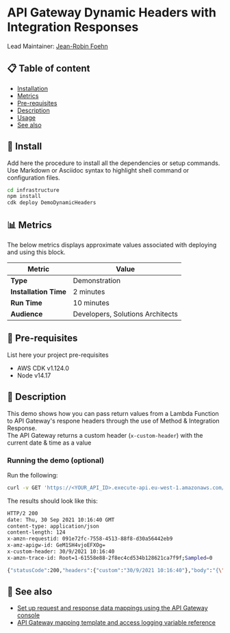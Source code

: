 # API Gateway Dynamic Headers with Integration Responses

Lead Maintainer: [Jean-Robin Foehn](mailto:fjeanrob@amazon.com)

## 📋 Table of content

- [Installation](#-install)
- [Metrics](#-metrics)
- [Pre-requisites](#-pre-requisites)
- [Description](#-description)
- [Usage](#-usage)
- [See also](#-see-also)

## 🚀 Install

Add here the procedure to install all the dependencies or setup commands.
Use Markdown or Asciidoc syntax to highlight shell command or configuration files.

```bash
cd infrastructure
npm install 
cdk deploy DemoDynamicHeaders
```

## 📊 Metrics

The below metrics displays approximate values associated with deploying and using this block.

Metric | Value
------ | ------
**Type** | Demonstration
**Installation Time** | 2 minutes
**Run Time** | 10 minutes
**Audience** | Developers, Solutions Architects

## 🎒 Pre-requisites

List here your project pre-requisites
- AWS CDK v1.124.0
- Node v14.17

## 🔰 Description

This demo shows how you can pass return values from a Lambda Function to API Gateway's respone headers through the use of Method & Integration Response.  
The API Gateway returns a custom header (```x-custom-header```) with the current date & time as a value

### Running the demo (optional)

Run the following:
```bash
curl -v GET 'https://<YOUR_API_ID>.execute-api.eu-west-1.amazonaws.com/dev/'
```
The results should look like this:
```bash
HTTP/2 200 
date: Thu, 30 Sep 2021 10:16:40 GMT
content-type: application/json
content-length: 124
x-amzn-requestid: 091e72fc-7558-4513-88f8-d30a56442eb9
x-amz-apigw-id: GeM1SH4vjoEFXOg=
x-custom-header: 30/9/2021 10:16:40
x-amzn-trace-id: Root=1-61558e88-2f8ec4cd534b128621ca7f9f;Sampled=0

{"statusCode":200,"headers":{"custom":"30/9/2021 10:16:40"},"body":"{\"message\":\"Good day, you of World.\",\"input\":{}}"}
```
## 👀 See also


- [Set up request and response data mappings using the API Gateway console](https://docs.aws.amazon.com/apigateway/latest/developerguide/how-to-method-settings-execution-console.html)
- [API Gateway mapping template and access logging variable reference](https://docs.aws.amazon.com/apigateway/latest/developerguide/api-gateway-mapping-template-reference.html#input-variable-reference)
